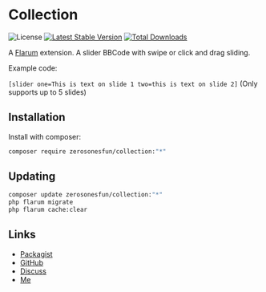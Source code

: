 # Collection

![License](https://img.shields.io/badge/license-MIT-blue.svg) [![Latest Stable Version](https://img.shields.io/packagist/v/zerosonesfun/collection.svg)](https://packagist.org/packages/zerosonesfun/collection) [![Total Downloads](https://img.shields.io/packagist/dt/zerosonesfun/collection.svg)](https://packagist.org/packages/zerosonesfun/collection)

A [Flarum](http://flarum.org) extension. A slider BBCode with swipe or click and drag sliding.

Example code:

`[slider one=This is text on slide 1 two=this is text on slide 2]`
(Only supports up to 5 slides)

## Installation

Install with composer:

```sh
composer require zerosonesfun/collection:"*"
```

## Updating

```sh
composer update zerosonesfun/collection:"*"
php flarum migrate
php flarum cache:clear
```

## Links

- [Packagist](https://packagist.org/packages/zerosonesfun/collection)
- [GitHub](https://github.com/zerosonesfun/collection)
- [Discuss](https://discuss.flarum.org/)
- [Me](https://www.wilcosky.com)
